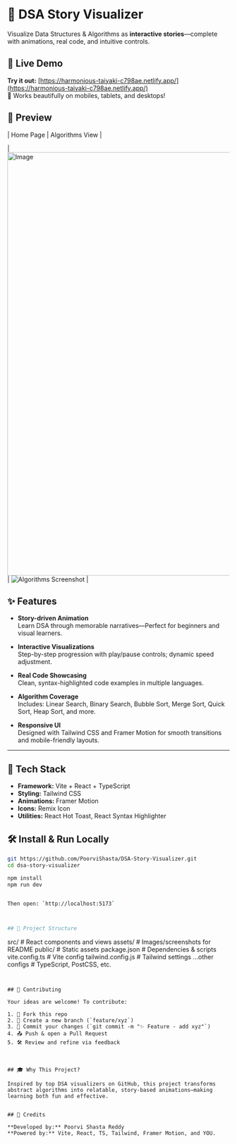 # 🎯 DSA Story Visualizer

Visualize Data Structures & Algorithms as **interactive stories**—complete with animations, real code, and intuitive controls.



## 🚀 Live Demo

**Try it out:** [https://harmonious-taiyaki-c798ae.netlify.app/](https://harmonious-taiyaki-c798ae.netlify.app/)  
📱 Works beautifully on mobiles, tablets, and desktops!



## 👀 Preview

| Home Page | Algorithms View |

| <img width="1909" height="961" alt="Image" src="https://github.com/user-attachments/assets/f86e06c9-20f5-40f0-b97e-8d2d3817f429" />
| ![Algorithms Screenshot](./dist/assets/algorithms.png) |


## ✨ Features

- **Story-driven Animation**  
  Learn DSA through memorable narratives—Perfect for beginners and visual learners.

- **Interactive Visualizations**  
  Step-by-step progression with play/pause controls; dynamic speed adjustment.

- **Real Code Showcasing**  
  Clean, syntax-highlighted code examples in multiple languages.

- **Algorithm Coverage**  
  Includes: Linear Search, Binary Search, Bubble Sort, Merge Sort, Quick Sort, Heap Sort, and more.

- **Responsive UI**  
  Designed with Tailwind CSS and Framer Motion for smooth transitions and mobile-friendly layouts.

---

## 🚧 Tech Stack

- **Framework:** Vite + React + TypeScript  
- **Styling:** Tailwind CSS  
- **Animations:** Framer Motion  
- **Icons:** Remix Icon  
- **Utilities:** React Hot Toast, React Syntax Highlighter


## 🛠️ Install & Run Locally

```bash
git https://github.com/PoorviShasta/DSA-Story-Visualizer.git
cd dsa-story-visualizer

npm install
npm run dev


Then open: `http://localhost:5173`



## 🧭 Project Structure

```
src/               # React components and views
assets/            # Images/screenshots for README
public/            # Static assets
package.json       # Dependencies & scripts
vite.config.ts     # Vite config
tailwind.config.js # Tailwind settings
...other configs  # TypeScript, PostCSS, etc.
```


## 🤝 Contributing

Your ideas are welcome! To contribute:

1. 🔁 Fork this repo  
2. 🙌 Create a new branch (`feature/xyz`)  
3. 📝 Commit your changes (`git commit -m "✨ Feature - add xyz"`)  
4. 📤 Push & open a Pull Request  
5. 🛠 Review and refine via feedback



## 🎓 Why This Project?

Inspired by top DSA visualizers on GitHub, this project transforms abstract algorithms into relatable, story-based animations—making learning both fun and effective.


## 👤 Credits

**Developed by:** Poorvi Shasta Reddy  
**Powered by:** Vite, React, TS, Tailwind, Framer Motion, and YOU.




